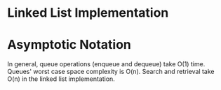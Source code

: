 # Linked List Implementation
# Asymptotic Notation
In general, queue operations (enqueue and dequeue) take O(1) time.
Queues' worst case space complexity is O(n). 
Search and retrieval take O(n) in the linked list implementation.
